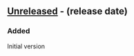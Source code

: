 <!-- next-header -->

## [Unreleased] - (release date)

### Added

Initial version

<!-- next-url -->
[unreleased]: https://github.com/matthias-stemmler/wnf "Unreleased"
